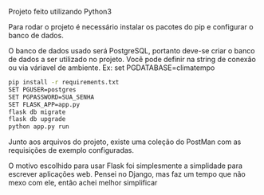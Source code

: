Projeto feito utilizando Python3

Para rodar o projeto é necessário instalar os pacotes do pip e configurar o banco de dados.

O banco de dados usado será PostgreSQL, portanto deve-se criar o banco de dados a ser utilizado no projeto. Você pode definir na string de conexão ou via váriavel de ambiente. Ex: set PGDATABASE=climatempo

```sh
pip install -r requirements.txt
SET PGUSER=postgres
SET PGPASSWORD=SUA_SENHA
SET FLASK_APP=app.py
flask db migrate
flask db upgrade
python app.py run
```

Junto aos arquivos do projeto, existe uma coleção do PostMan com as requisições de exemplo configuradas.


O motivo escolhido para usar Flask foi simplesmente a simplidade para escrever aplicações web. Pensei no Django, mas faz um tempo que não mexo com ele, então achei melhor simplificar